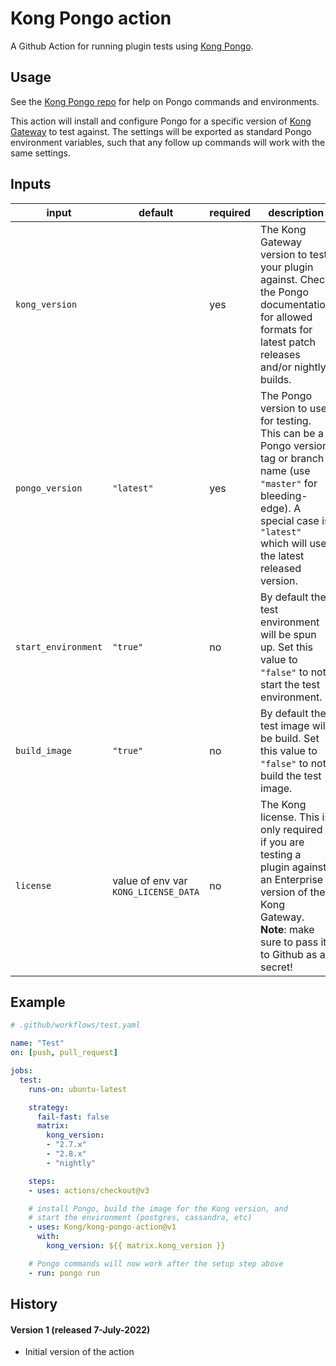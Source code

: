 # Kong Pongo action

A Github Action for running plugin tests using [Kong Pongo](https://github.com/Kong/kong-pongo).


## Usage

See the [Kong Pongo repo](https://github.com/Kong/kong-pongo) for help on Pongo commands and environments.

This action will install and configure Pongo for a specific version of [Kong Gateway](https://konghq.com) to test against. The settings will be exported as standard Pongo environment variables, such that any follow up commands will work with the same settings.


## Inputs

| input | default | required | description |
| ----- | ------- | -------- | ----------- |
| `kong_version` |  | yes | The Kong Gateway version to test your plugin against. Check the Pongo documentation for allowed formats for latest patch releases and/or nightly builds. |
| `pongo_version` | `"latest"` | yes | The Pongo version to use for testing. This can be a Pongo version tag or branch name (use `"master"` for bleeding-edge). A special case is `"latest"` which will use the latest released version. |
| `start_environment` | `"true"` | no | By default the test environment will be spun up. Set this value to `"false"` to not start the test environment. |
| `build_image` | `"true"` | no | By default the test image will be build. Set this value to `"false"` to not build the test image. |
| `license` | value of env var `KONG_LICENSE_DATA` | no | The Kong license. This is only required if you are testing a plugin against an Enterprise version of the Kong Gateway. </br>**Note**: make sure to pass it to Github as a secret! |


## Example

```yaml
# .github/workflows/test.yaml

name: "Test"
on: [push, pull_request]

jobs:
  test:
    runs-on: ubuntu-latest

    strategy:
      fail-fast: false
      matrix:
        kong_version:
        - "2.7.x"
        - "2.8.x"
        - "nightly"

    steps:
    - uses: actions/checkout@v3

    # install Pongo, build the image for the Kong version, and
    # start the environment (postgres, cassandra, etc)
    - uses: Kong/kong-pongo-action@v1
      with:
        kong_version: ${{ matrix.kong_version }}

    # Pongo commands will now work after the setup step above
    - run: pongo run
```

## History

#### Version 1 (released 7-July-2022)

- Initial version of the action
